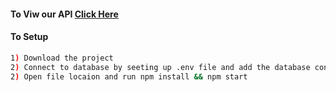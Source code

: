 #### To Viw our API [Click Here](https://jobs-api-wd41.onrender.com/)

#### To Setup

```bash
1) Download the project
2) Connect to database by seeting up .env file and add the database connection url in MONGO_URI 
2) Open file locaion and run npm install && npm start
```
